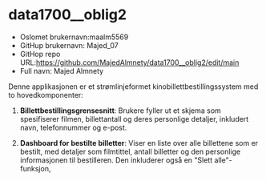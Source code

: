 # data1700__oblig2
- Oslomet brukernavn:maalm5569
- GitHup  brukernavn: Majed_07
- GitHop repo URL:https://github.com/MajedAlmnety/data1700__oblig2/edit/main
- Full navn: Majed Almnety

Denne applikasjonen er et strømlinjeformet kinobillettbestillingssystem med to hovedkomponenter:

1. **Billettbestillingsgrensesnitt**: Brukere fyller ut et skjema som spesifiserer filmen, billettantall og deres personlige detaljer, inkludert navn, telefonnummer og e-post.

2. **Dashboard for bestilte billetter**: Viser en liste over alle billettene som er bestilt, med detaljer som filmtittel, antall billetter og den personlige informasjonen til bestilleren. Den inkluderer også en "Slett alle"-funksjon,
